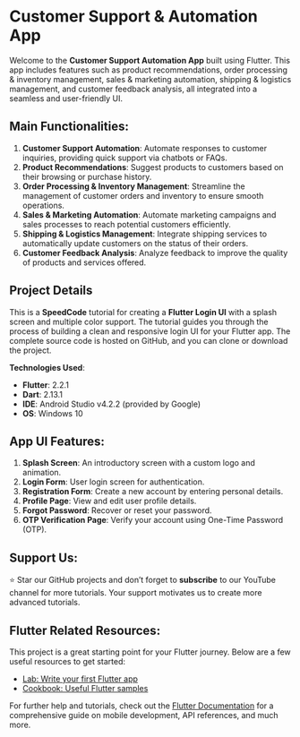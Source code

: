 # Customer Support & Automation App

Welcome to the **Customer Support Automation App** built using Flutter. This app includes features such as product recommendations, order processing & inventory management, sales & marketing automation, shipping & logistics management, and customer feedback analysis, all integrated into a seamless and user-friendly UI.

## Main Functionalities:
1. **Customer Support Automation**: Automate responses to customer inquiries, providing quick support via chatbots or FAQs.
2. **Product Recommendations**: Suggest products to customers based on their browsing or purchase history.
3. **Order Processing & Inventory Management**: Streamline the management of customer orders and inventory to ensure smooth operations.
4. **Sales & Marketing Automation**: Automate marketing campaigns and sales processes to reach potential customers efficiently.
5. **Shipping & Logistics Management**: Integrate shipping services to automatically update customers on the status of their orders.
6. **Customer Feedback Analysis**: Analyze feedback to improve the quality of products and services offered.

## Project Details

This is a **SpeedCode** tutorial for creating a **Flutter Login UI** with a splash screen and multiple color support. The tutorial guides you through the process of building a clean and responsive login UI for your Flutter app. The complete source code is hosted on GitHub, and you can clone or download the project.

**Technologies Used**:
- **Flutter**: 2.2.1
- **Dart**: 2.13.1
- **IDE**: Android Studio v4.2.2 (provided by Google)
- **OS**: Windows 10

## App UI Features:
1. **Splash Screen**: An introductory screen with a custom logo and animation.
2. **Login Form**: User login screen for authentication.
3. **Registration Form**: Create a new account by entering personal details.
4. **Profile Page**: View and edit user profile details.
5. **Forgot Password**: Recover or reset your password.
6. **OTP Verification Page**: Verify your account using One-Time Password (OTP).


## Support Us:
⭐ Star our GitHub projects and don’t forget to **subscribe** to our YouTube channel for more tutorials. Your support motivates us to create more advanced tutorials.

## Flutter Related Resources:
This project is a great starting point for your Flutter journey. Below are a few useful resources to get started:

- [Lab: Write your first Flutter app](https://flutter.dev/docs/get-started/codelab)
- [Cookbook: Useful Flutter samples](https://flutter.dev/docs/cookbook)

For further help and tutorials, check out the [Flutter Documentation](https://flutter.dev/docs) for a comprehensive guide on mobile development, API references, and much more.
